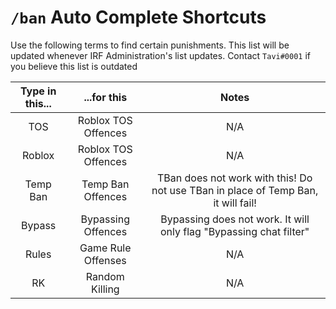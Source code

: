 # `/ban` Auto Complete Shortcuts #
Use the following terms to find certain punishments. This list will be updated whenever IRF Administration's list updates. Contact `Tavi#0001` if you believe this list is outdated

|Type in this...|...for this|Notes|
|:-:|:-:|:-:|
|TOS|Roblox TOS Offences|N/A|
|Roblox|Roblox TOS Offences|N/A|
|Temp Ban|Temp Ban Offences|TBan does not work with this! Do not use TBan in place of Temp Ban, it will fail!|
|Bypass|Bypassing Offences|Bypassing does not work. It will only flag "Bypassing chat filter"|
|Rules|Game Rule Offenses|N/A|
|RK|Random Killing|N/A|

